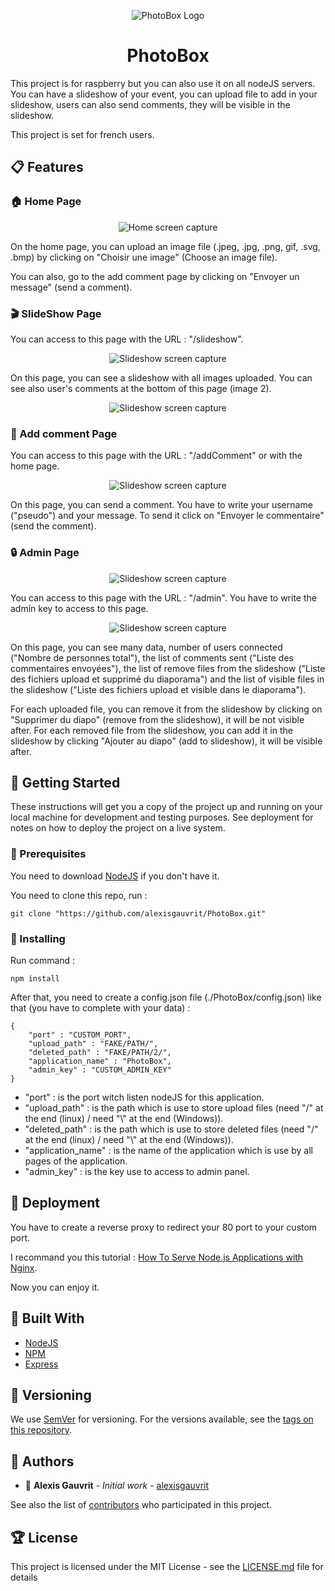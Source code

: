 <p align="center">
  <img alt="PhotoBox Logo" src="https://github.com/alexisgauvrit/PhotoBox/blob/master/Dist/images/favicon.ico">
</p>

<h1 align="center">PhotoBox</h1>

This project is for raspberry but you can also use it on all nodeJS servers. You can have a slideshow of your event, you can upload file to add in your slideshow, users can also send comments, they will be visible in the slideshow.

This project is set for french users.

## :clipboard: Features

### :house: Home Page

<p align="center">
  <img alt="Home screen capture" src="https://github.com/alexisgauvrit/PhotoBox/blob/master/Dist/images/Features/home.png">
</p>

On the home page, you can upload an image file (.jpeg, .jpg, .png, gif, .svg, .bmp) by clicking on "Choisir une image" (Choose an image file).

You can also, go to the add comment page by clicking on "Envoyer un message" (send a comment).

### :clapper: SlideShow Page

You can access to this page with the URL : "/slideshow".

<p align="center">
  <img alt="Slideshow screen capture" src="https://github.com/alexisgauvrit/PhotoBox/blob/master/Dist/images/Features/slideshow1.png">
</p>

On this page, you can see a slideshow with all images uploaded. You can see also user's comments at the bottom of this page (image 2).

<p align="center">
  <img alt="Slideshow screen capture" src="https://github.com/alexisgauvrit/PhotoBox/blob/master/Dist/images/Features/slideshow2.png">
</p>

### :speech_balloon: Add comment Page

You can access to this page with the URL : "/addComment" or with the home page.

<p align="center">
  <img alt="Slideshow screen capture" src="https://github.com/alexisgauvrit/PhotoBox/blob/master/Dist/images/Features/addComment.png">
</p>

On this page, you can send a comment. You have to write your username ("pseudo") and your message. To send it click on "Envoyer le commentaire" (send the comment).

### :lock: Admin Page

<p align="center">
  <img alt="Slideshow screen capture" src="https://github.com/alexisgauvrit/PhotoBox/blob/master/Dist/images/Features/admin1.png">
</p>

You can access to this page with the URL : "/admin". You have to write the admin key to access to this page.

<p align="center">
  <img alt="Slideshow screen capture" src="https://github.com/alexisgauvrit/PhotoBox/blob/master/Dist/images/Features/admin2.png">
</p>

On this page, you can see many data, number of users connected ("Nombre de personnes total"), the list of comments sent ("Liste des commentaires envoyées"), the list of remove files from the slideshow ("Liste des fichiers upload et supprimé du diaporama") and the list of visible files in the slideshow ("Liste des fichiers upload et visible dans le diaporama").

For each uploaded file, you can remove it from the slideshow by clicking on "Supprimer du diapo" (remove from the slideshow), it will be not visible after.
For each removed file from the slideshow, you can add it in the slideshow by clicking "Ajouter au diapo" (add to slideshow), it will be visible after.


## :rocket: Getting Started

These instructions will get you a copy of the project up and running on your local machine for development and testing purposes. See deployment for notes on how to deploy the project on a live system.

### :triangular_ruler: Prerequisites

You need to download [NodeJS](https://nodejs.org/) if you don't have it.

You need to clone this repo, run :

```
git clone "https://github.com/alexisgauvrit/PhotoBox.git"
```

### :wrench: Installing

Run command :

```
npm install
```

After that, you need to create a config.json file (./PhotoBox/config.json) like that (you have to complete with your data) :

```
{
    "port" : "CUSTOM_PORT",
    "upload_path" : "FAKE/PATH/",
    "deleted_path" : "FAKE/PATH/2/",
    "application_name" : "PhotoBox",
    "admin_key" : "CUSTOM_ADMIN_KEY"
}
```

* "port" : is the port witch listen nodeJS for this application.
* "upload_path" : is the path which is use to store upload files (need "/" at the end (linux) / need "\\" at the end (Windows)).
* "deleted_path" : is the path which is use to store deleted files (need "/" at the end (linux) / need "\\" at the end (Windows)).
* "application_name" : is the name of the application which is use by all pages of the application.
* "admin_key" : is the key use to access to admin panel.

## :metal: Deployment

You have to create a reverse proxy to redirect your 80 port to your custom port.

I recommand you this tutorial : [How To Serve Node.js Applications with Nginx](https://morioh.com/p/fe738bbd2664).

Now you can enjoy it.

## :hammer: Built With

* [NodeJS](https://nodejs.org/)
* [NPM](https://www.npmjs.com/)
* [Express](https://expressjs.com/)

## :open_file_folder: Versioning

We use [SemVer](http://semver.org/) for versioning. For the versions available, see the [tags on this repository](https://github.com/alexisgauvrit/PhotoBox/tags). 

## :handshake: Authors

* :bust_in_silhouette: **Alexis Gauvrit** - *Initial work* - [alexisgauvrit](https://github.com/alexisgauvrit)

See also the list of [contributors](https://github.com/alexisgauvrit/PhotoBox/graphs/contributors) who participated in this project.

## :trophy: License

This project is licensed under the MIT License - see the [LICENSE.md](LICENSE.md) file for details